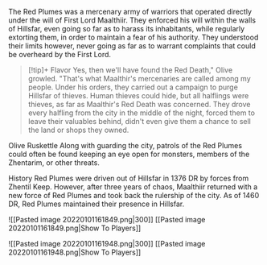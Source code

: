 

The Red Plumes was a mercenary army of warriors that operated directly under the will of First Lord Maalthiir. They enforced his will within the walls of Hillsfar, even going so far as to harass its inhabitants, while regularly extorting them, in order to maintain a fear of his authority. They understood their limits however, never going as far as to warrant complaints that could be overheard by the First Lord.

> [!tip]+ Flavor
> Yes, then we'll have found the Red Death," Olive growled. "That's what Maalthir's mercenaries are called among my people. Under his orders, they carried out a campaign to purge Hillsfar of thieves. Human thieves could hide, but all halflings were thieves, as far as Maalthir's Red Death was concerned. They drove every halfling from the city in the middle of the night, forced them to leave their valuables behind, didn't even give them a chance to sell the land or shops they owned.

Olive Ruskettle
Along with guarding the city, patrols of the Red Plumes could often be found keeping an eye open for monsters, members of the Zhentarim, or other threats.

History
Red Plumes were driven out of Hillsfar in 1376 DR by forces from Zhentil Keep. However, after three years of chaos, Maalthiir returned with a new force of Red Plumes and took back the rulership of the city. As of 1460 DR, Red Plumes maintained their presence in Hillsfar.

![[Pasted image 20220101161849.png|300]]
[[Pasted image 20220101161849.png|Show To Players]]

![[Pasted image 20220101161948.png|300]]
[[Pasted image 20220101161948.png|Show To Players]]